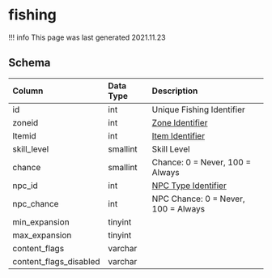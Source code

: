 # fishing

!!! info
	This page was last generated 2021.11.23

## Schema

| Column | Data Type | Description |
| :--- | :--- | :--- |
| id | int | Unique Fishing Identifier |
| zoneid | int | [Zone Identifier](../../../../server/zones/zone-list) |
| Itemid | int | [Item Identifier](../../schema/items/items.md) |
| skill_level | smallint | Skill Level |
| chance | smallint | Chance: 0 = Never, 100 = Always |
| npc_id | int | [NPC Type Identifier](../../schema/npcs/npc_types.md) |
| npc_chance | int | NPC Chance: 0 = Never, 100 = Always |
| min_expansion | tinyint |  |
| max_expansion | tinyint |  |
| content_flags | varchar |  |
| content_flags_disabled | varchar |  |

